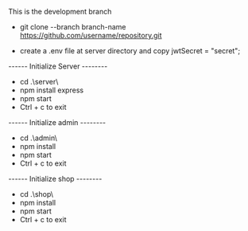 This is the development branch

- git clone --branch branch-name https://github.com/username/repository.git

- create a .env file at server directory and copy
        jwtSecret = "secret";

------ Initialize Server --------
- cd .\server\
- npm install express
- npm start
- Ctrl + c to exit

------ Initialize admin --------
- cd .\admin\
- npm install
- npm start
- Ctrl + c to exit

------ Initialize shop --------
- cd .\shop\
- npm install
- npm start
- Ctrl + c to exit

